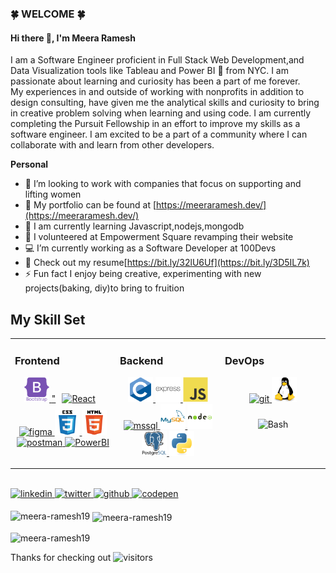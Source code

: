 
<!-- <div align="center">
//<a href="https://imgur.com/RtuPdDq"><img src="https://i.imgur.com/RtuPdDq.jpg" title="source: imgur.com" width="100%" height="40%"/></a>
</div>   -->

### 🍀 WELCOME 🍀


#### Hi there 👋, I'm Meera Ramesh 

I am a Software Engineer proficient in Full Stack Web Development,and Data Visualization tools like Tableau and Power BI 🚀 from NYC. I am passionate about learning and curiosity has been a part of me forever.  
My experiences in and outside of working with nonprofits in addition to design consulting, have given me the analytical skills and curiosity to bring in creative problem solving when learning and using code. 
I am currently completing the Pursuit Fellowship in an effort to improve my skills as a software engineer. I am excited to be a part of a community where I can collaborate with and learn from other developers.


**Personal**

- 👩 I’m looking to work with companies that focus on supporting and lifting women
- 📖 My portfolio can be found at [https://meeraramesh.dev/](https://meeraramesh.dev/)
- 🌱 I am currently learning Javascript,nodejs,mongodb
- 🌳 I volunteered at Empowerment Square revamping their website
- 💻 I’m currently working as a Software Developer at 100Devs
- 📄 Check out my resume[https://bit.ly/32lU6Uf](https://bit.ly/3D5IL7k)
- ⚡ Fun fact I enjoy being creative, experimenting with new projects(baking, diy)to bring to fruition




## My Skill Set  
<table><tr><td valign="top" width="33%">
 
### Frontend  
 
<div align="center">  
<a href="https://getbootstrap.com" target="_blank"> <img src="https://raw.githubusercontent.com/devicons/devicon/master/icons/bootstrap/bootstrap-plain-wordmark.svg" alt="bootstrap" width="40" height="40"/> </a>
<a href="https://reactjs.org/ target="_blank">"<img style="margin: 10px" src="https://profilinator.rishav.dev/skills-assets/react-original-wordmark.svg" alt="React" height="50" /> </a> 
 <a href="https://www.figma.com/" target="_blank"> <img src="https://www.vectorlogo.zone/logos/figma/figma-icon.svg" alt="figma" width="40" height="40"/> </a> 
 <a href="https://www.w3schools.com/css/" target="_blank"> <img src="https://raw.githubusercontent.com/devicons/devicon/master/icons/css3/css3-original-wordmark.svg" alt="css3" width="40" height="40"/> </a> 
<a href="https://www.w3.org/html/" target="_blank"> <img src="https://raw.githubusercontent.com/devicons/devicon/master/icons/html5/html5-original-wordmark.svg" alt="html5" width="40" height="40"/> </a> 
<a href="https://postman.com" target="_blank"> <img src="https://www.vectorlogo.zone/logos/getpostman/getpostman-icon.svg" alt="postman" width="40" height="40"/> </a>
<a href="https://powerbi.microsoft.com/en-us/"< img src="https://github.com/gilbarbara/logos/blob/master/logos/tableau-icon.svg" alt="tableau" width="40" height="40">
<a href="https://www.tableau.com/"><img src="https://www.vectorlogo.zone/logos/microsoft_powerbi/microsoft_powerbi-icon.svg" alt="PowerBI" widht="40" height="40">
</div>
</td><td valign="top" width="33%">
 
### Backend  
 
<div align="center">  
<a href="https://www.cprogramming.com/" target="_blank"> <img src="https://raw.githubusercontent.com/devicons/devicon/master/icons/c/c-original.svg" alt="c" width="40" height="40"/> 
<a href="https://expressjs.com" target="_blank"> <img src="https://raw.githubusercontent.com/devicons/devicon/master/icons/express/express-original-wordmark.svg" alt="express" width="40" height="40"/>
  <a href="https://developer.mozilla.org/en-US/docs/Web/JavaScript" target="_blank"> <img src="https://raw.githubusercontent.com/devicons/devicon/master/icons/javascript/javascript-original.svg" alt="javascript" width="40" height="40"/> </a> 
<a href="https://www.microsoft.com/en-us/sql-server" target="_blank"> <img src="https://cdn.worldvectorlogo.com/logos/microsoft-sql-server.svg" alt="mssql" width="40" height="40"/> </a>
 <a href="https://www.mysql.com/" target="_blank"> <img src="https://raw.githubusercontent.com/devicons/devicon/master/icons/mysql/mysql-original-wordmark.svg" alt="mysql" width="40" height="40"/> </a>
 <a href="https://nodejs.org" target="_blank"> <img src="https://raw.githubusercontent.com/devicons/devicon/master/icons/nodejs/nodejs-original-wordmark.svg" alt="nodejs" width="40" height="40"/> </a>
 <a href="https://www.postgresql.org" target="_blank"> <img src="https://raw.githubusercontent.com/devicons/devicon/master/icons/postgresql/postgresql-original-wordmark.svg" alt="postgresql" width="40" height="40"/> </a> 
 <a href="https://www.python.org" target="_blank"> <img src="https://raw.githubusercontent.com/devicons/devicon/master/icons/python/python-original.svg" alt="python" width="40" height="40"/> </a> </p>

</div>
</td><td valign="top" width="33%">
 
### DevOps  
<div align="center">  

<a href="https://git-scm.com/" target="_blank"> <img src="https://www.vectorlogo.zone/logos/git-scm/git-scm-icon.svg" alt="git" width="40" height="40"/> </a> 
<a href="https://www.linux.org/" target="_blank"> <img src="https://raw.githubusercontent.com/devicons/devicon/master/icons/linux/linux-original.svg" alt="linux" width="40" height="40"/> </a>
   
<img style="margin: 10px" src="https://profilinator.rishav.dev/skills-assets/gnu_bash-icon.svg" alt="Bash" height="50" />  


</div>
</td></tr></table> 

<br/>


<a href="https://linkedin.com/in/meeraramesh" target="_blank">
<img src=https://img.shields.io/badge/linkedin-%231E77B5.svg?&style=for-the-badge&logo=linkedin&logoColor=white alt=linkedin style="margin-bottom: 5px;" />
</a>
<a href="https://twitter.com/Meerarams" target="_blank">
<img src=https://img.shields.io/badge/twitter-%2300acee.svg?&style=for-the-badge&logo=twitter&logoColor=white alt=twitter style="margin-bottom: 5px;" />
</a>
<a href="https://github.com/meera-ramesh19" target="_blank">
<img src=https://img.shields.io/badge/github-%2324292e.svg?&style=for-the-badge&logo=github&logoColor=white alt=github style="margin-bottom: 5px;" />
</a>
<a href="https://codepen.com/meeraramesh" target="_blank">
<img src=https://img.shields.io/badge/codepen-%23131417.svg?&style=for-the-badge&logo=codepen&logoColor=white alt=codepen style="margin-bottom: 5px;" />
</a>  
  
  
  
  


<p><img align="left" src="https://github-readme-stats.vercel.app/api/top-langs?username=meera-ramesh19&show_icons=true&locale=en&layout=compact" alt="meera-ramesh19" /></p>

<p>&nbsp;<img align="center" src="https://github-readme-stats.vercel.app/api?username=meera-ramesh19&show_icons=true&locale=en" alt="meera-ramesh19" /></p>

<p><img align="center" src="https://github-readme-streak-stats.herokuapp.com/?user=meera-ramesh19&" alt="meera-ramesh19" /></p>







Thanks for checking out ![visitors](https://visitor-badge.glitch.me/badge?page_id=https://github.com/meera-ramesh19)






